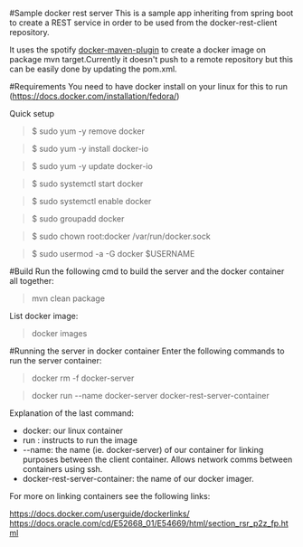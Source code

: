 #Sample docker rest server
This is a sample app inheriting from spring boot to create a REST service in order to be used from the docker-rest-client repository.

It uses the spotify [docker-maven-plugin](https://github.com/spotify/docker-maven-plugin "docker-maven-plugin") to create a docker image on package mvn target.Currently it doesn't push to a remote repository but this can be easily done by updating the pom.xml.

#Requirements
You need to have docker install on your linux for this to run (https://docs.docker.com/installation/fedora/)

Quick setup

>$ sudo yum -y remove docker

>$ sudo yum -y install docker-io

>$ sudo yum -y update docker-io

>$ sudo systemctl start docker

>$ sudo systemctl enable docker

>$ sudo groupadd docker

>$ sudo chown root:docker /var/run/docker.sock

>$ sudo usermod -a -G docker $USERNAME

#Build
Run the following cmd to build the server and the docker container all together:

> mvn clean package

List docker image:

>docker images

#Running the server in docker container
Enter the following commands to run the server container:

> docker rm -f docker-server

> docker run --name docker-server docker-rest-server-container

Explanation of the last command:

* docker: our linux container
* run   : instructs to run the image 
* --name: the name (ie. docker-server) of our container for linking purposes between the client container. Allows network comms between containers using ssh.
* docker-rest-server-container: the name of our docker imager.

For more on linking containers see the following links:

<a href=https://docs.docker.com/userguide/dockerlinks/>https://docs.docker.com/userguide/dockerlinks/</a>
<br/>
<a href=https://docs.oracle.com/cd/E52668_01/E54669/html/section_rsr_p2z_fp.html>https://docs.oracle.com/cd/E52668_01/E54669/html/section_rsr_p2z_fp.html</a>